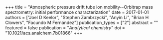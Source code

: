 +++
title = "Atmospheric pressure drift tube ion mobility--Orbitrap mass spectrometry: initial performance characterization"
date = 2017-01-01
authors = ["Joel D Keelor", "Stephen Zambrzycki", "Anyin Li", "Brian H Clowers", "Facundo M Fernández"]
publication_types = ["2"]
abstract = ""
featured = false
publication = "*Analytical chemistry*"
doi = "10.1021/acs.analchem.7b01866"
+++

